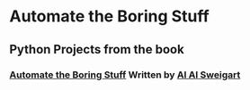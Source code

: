 # Automate the Boring Stuff

## Python Projects from the book

### [Automate the Boring Stuff](https://automatetheboringstuff.com/) Written by [Al Al Sweigart](https://alsweigart.com/)
